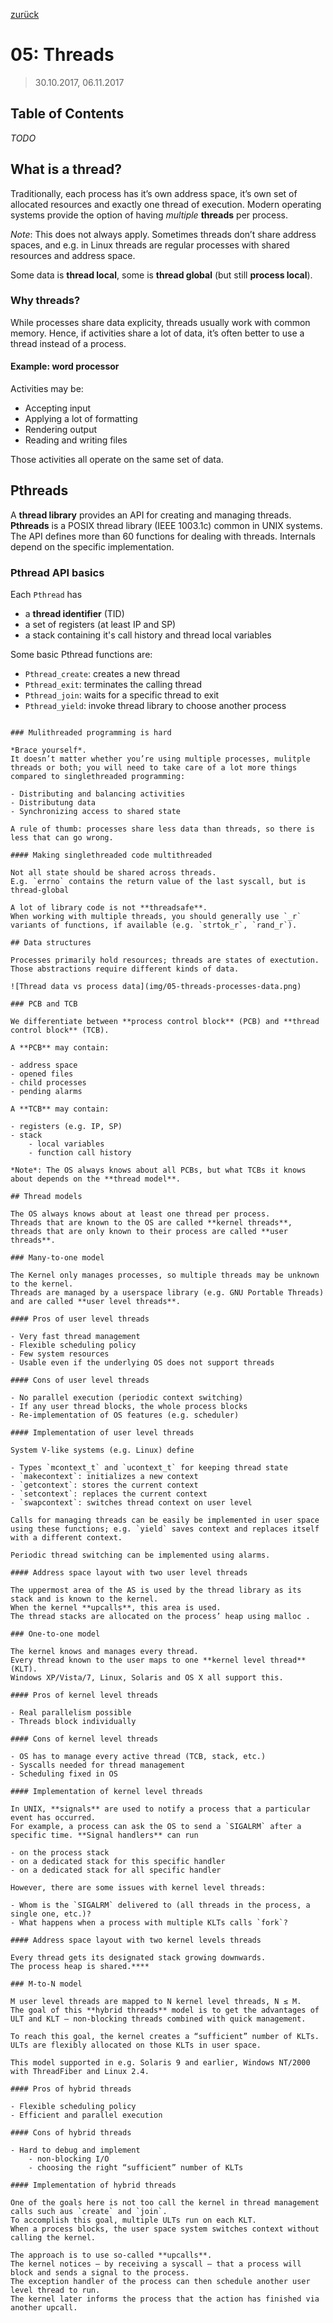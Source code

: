 [zurück](README.md)

# 05: Threads

> 30.10.2017, 06.11.2017

## Table of Contents

*TODO*

## What is a thread?

Traditionally, each process has it’s own address space, it’s own set of allocated resources and exactly one thread of execution.
Modern operating systems provide the option of having *multiple* **threads** per process.

*Note*: This does not always apply.
    Sometimes threads don’t share address spaces, and e.g. in Linux threads are regular processes with shared resources and address space.

Some data is **thread local**, some is **thread global** (but still **process local**).

### Why threads?

While processes share data explicity, threads usually work with common memory.
Hence, if activities share a lot of data, it’s often better to use a thread instead of a process.

#### Example: word processor

Activities may be:

- Accepting input
- Applying a lot of formatting
- Rendering output
- Reading and writing files

Those activities all operate on the same set of data.

## Pthreads

A **thread library** provides an API for creating and managing threads. **Pthreads** is a POSIX thread library (IEEE 1003.1c) common in UNIX systems.
The API defines more than 60 functions for dealing with threads.
Internals depend on the specific implementation.

### Pthread API basics

Each `Pthread` has

- a **thread identifier** (TID)
- a set of registers (at least IP and SP)
- a stack containing it's call history and thread local variables

Some basic Pthread functions are:

- `Pthread_create`: creates a new thread
- `Pthread_exit`: terminates the calling thread
- `Pthread_join`: waits for a specific thread to exit
- `Pthread_yield`: invoke thread library to choose another process
```

### Mulithreaded programming is hard

*Brace yourself*.
It doesn’t matter whether you’re using multiple processes, mulitple threads or both; you will need to take care of a lot more things compared to singlethreaded programming:

- Distributing and balancing activities
- Distributung data
- Synchronizing access to shared state

A rule of thumb: processes share less data than threads, so there is less that can go wrong.

#### Making singlethreaded code multithreaded

Not all state should be shared across threads.
E.g. `errno` contains the return value of the last syscall, but is thread-global

A lot of library code is not **threadsafe**.
When working with multiple threads, you should generally use `_r` variants of functions, if available (e.g. `strtok_r`, `rand_r`).

## Data structures

Processes primarily hold resources; threads are states of exectution.
Those abstractions require different kinds of data.

![Thread data vs process data](img/05-threads-processes-data.png)

### PCB and TCB

We differentiate between **process control block** (PCB) and **thread control block** (TCB).

A **PCB** may contain:

- address space
- opened files
- child processes
- pending alarms

A **TCB** may contain:

- registers (e.g. IP, SP)
- stack
    - local variables
    - function call history

*Note*: The OS always knows about all PCBs, but what TCBs it knows about depends on the **thread model**.

## Thread models

The OS always knows about at least one thread per process.
Threads that are known to the OS are called **kernel threads**, threads that are only known to their process are called **user threads**.

### Many-to-one model

The Kernel only manages processes, so multiple threads may be unknown to the kernel.
Threads are managed by a userspace library (e.g. GNU Portable Threads) and are called **user level threads**.

#### Pros of user level threads

- Very fast thread management
- Flexible scheduling policy
- Few system resources
- Usable even if the underlying OS does not support threads

#### Cons of user level threads

- No parallel execution (periodic context switching)
- If any user thread blocks, the whole process blocks
- Re-implementation of OS features (e.g. scheduler)

#### Implementation of user level threads

System V-like systems (e.g. Linux) define

- Types `mcontext_t` and `ucontext_t` for keeping thread state
- `makecontext`: initializes a new context
- `getcontext`: stores the current context
- `setcontext`: replaces the current context
- `swapcontext`: switches thread context on user level

Calls for managing threads can be easily be implemented in user space using these functions; e.g. `yield` saves context and replaces itself with a different context.

Periodic thread switching can be implemented using alarms.

#### Address space layout with two user level threads

The uppermost area of the AS is used by the thread library as its stack and is known to the kernel.
When the kernel **upcalls**, this area is used.
The thread stacks are allocated on the process’ heap using malloc .

### One-to-one model

The kernel knows and manages every thread.
Every thread known to the user maps to one **kernel level thread** (KLT).
Windows XP/Vista/7, Linux, Solaris and OS X all support this.

#### Pros of kernel level threads

- Real parallelism possible
- Threads block individually

#### Cons of kernel level threads

- OS has to manage every active thread (TCB, stack, etc.)
- Syscalls needed for thread management
- Scheduling fixed in OS

#### Implementation of kernel level threads

In UNIX, **signals** are used to notify a process that a particular event has occurred.
For example, a process can ask the OS to send a `SIGALRM` after a specific time. **Signal handlers** can run

- on the process stack
- on a dedicated stack for this specific handler
- on a dedicated stack for all specific handler

However, there are some issues with kernel level threads:

- Whom is the `SIGALRM` delivered to (all threads in the process, a single one, etc.)?
- What happens when a process with multiple KLTs calls `fork`?

#### Address space layout with two kernel levels threads

Every thread gets its designated stack growing downwards.
The process heap is shared.****

### M-to-N model

M user level threads are mapped to N kernel level threads, N ≤ M.
The goal of this **hybrid threads** model is to get the advantages of ULT and KLT — non-blocking threads combined with quick management.

To reach this goal, the kernel creates a “sufficient” number of KLTs. ULTs are flexibly allocated on those KLTs in user space.

This model supported in e.g. Solaris 9 and earlier, Windows NT/2000 with ThreadFiber and Linux 2.4.

#### Pros of hybrid threads

- Flexible scheduling policy
- Efficient and parallel execution

#### Cons of hybrid threads

- Hard to debug and implement 
    - non-blocking I/O
    - choosing the right “sufficient” number of KLTs

#### Implementation of hybrid threads

One of the goals here is not too call the kernel in thread management calls such aus `create` and `join`.
To accomplish this goal, multiple ULTs run on each KLT.
When a process blocks, the user space system switches context without calling the kernel.

The approach is to use so-called **upcalls**.
The kernel notices — by receiving a syscall — that a process will block and sends a signal to the process.
The exception handler of the process can then schedule another user level thread to run.
The kernel later informs the process that the action has finished via another upcall.